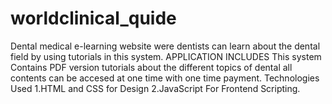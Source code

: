 # worldclinical_quide
Dental medical e-learning website were dentists can learn about the dental field by using tutorials in this system.
APPLICATION INCLUDES
This system Contains PDF version tutorials about the different topics of dental all contents can be accesed at one time with one time payment.
Technologies Used
1.HTML and CSS for Design
2.JavaScript For Frontend Scripting.
